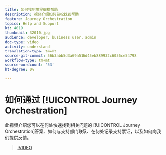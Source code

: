```yaml
---
title: 如何找到旅程编排帮助
description: 视频介绍如何轻松找到帮助
feature: Journey Orchestration
topics: Help and Support
kt: 4019
thumbnail: 32010.jpg
audience: developer, business user, admin
doc-type: video
activity: understand
translation-type: tm+mt
source-git-commit: 56b3abb5d3a69a516d45eb889932c6036ce54798
workflow-type: tm+mt
source-wordcount: '53'
ht-degree: 0%

---
```



# 如何通过 [!UICONTROL Journey Orchestration]

此视频介绍您可以在何处快速找到相关问题的 [!UICONTROL Journey Orchestration]答案、如何与支持部门联系、在何处记录支持票证，以及如何向我们提供反馈。

>[!VIDEO](https://video.tv.adobe.com/v/32010?quality=12)
